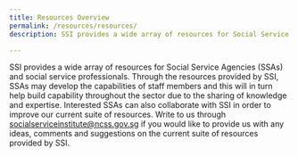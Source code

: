 ```yaml
---
title: Resources Overview
permalink: /resources/resources/
description: SSI provides a wide array of resources for Social Service Agencies (SSAs) and social service professionals. Find out more here.

---
```


SSI provides a wide array of resources for Social Service Agencies (SSAs) and social service professionals. Through the resources provided by SSI, SSAs may develop the capabilities of staff members and this will in turn help build capability throughout the sector due to the sharing of knowledge and expertise. Interested SSAs can also collaborate with SSI in order to improve our current suite of resources. Write to us through <socialserviceinstitute@ncss.gov.sg> if you would like to provide us with any ideas, comments and suggestions on the current suite of resources provided by SSI.  

<!--|**[SMART Environment](/Resources-(1)/SMART-Environment)** [![SMART Environment](/images/resources/SMART-environment-1.png)](https://www.ssi.sg/Resources-(1)/SMART-Environment)|**[LearnHere](https://www.ssi.sg/Resources-(1)/LearnHere)** [![LearnHere](/images/resources/mainpage/Learnhere.jpg)](https://www.ssi.sg/Resources-(1)/LearnHere)|**[CreateHere](https://www.ssi.sg/Resources-(1)/CreateHere)**[![CreateHere](/images/resources/mainpage/Createhere.jpg)](https://www.ssi.sg/Resources-(1)/CreateHere)| 
|:-:|:-:|:-:|
|**[GatherHere](https://www.ssi.sg/Resources-(1)/GatherHere)**[![GatherHere](/images/resources/mainpage/Gatherhere.jpg)](https://www.ssi.sg/Resources-(1)/GatherHere)   |**[Meetings & Events](/resources/meetings-events)**[![Meetings & Events](/images/resources/mainpage/Venue.jpg)](/resources/meetings-events)   |**[Toolkits & Frameworks](/resources/toolkits-frameworks)**[![Toolkits & Frameworks](/images/resources/mainpage/Toolkit.jpg)](/resources/toolkits-frameworks)   |
|:-:|:-:|:-:|  
-->

